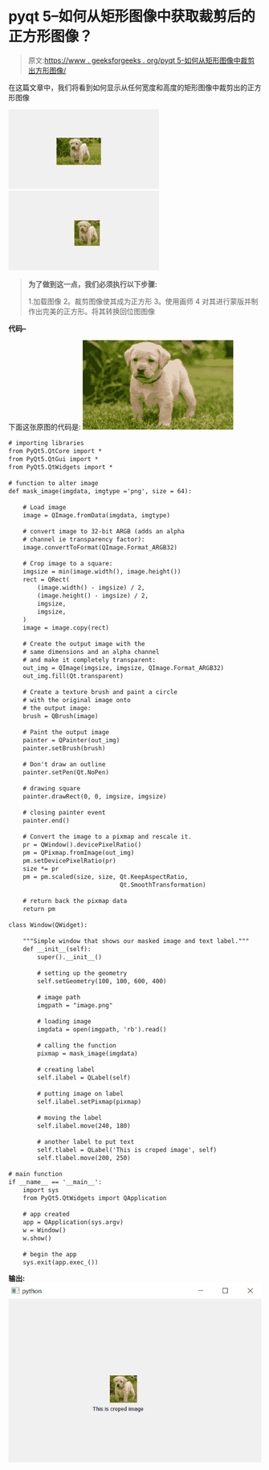 # pyqt 5–如何从矩形图像中获取裁剪后的正方形图像？

> 原文:[https://www . geeksforgeeks . org/pyqt 5-如何从矩形图像中裁剪出方形图像/](https://www.geeksforgeeks.org/pyqt5-how-to-get-cropped-square-image-from-rectangular-image/)

在这篇文章中，我们将看到如何显示从任何宽度和高度的矩形图像中裁剪出的正方形图像

![](img/de8728e36c8aa8e85be52f0f86ea83eb.png) ![](img/a7f3340badbde34ab373ee74146fd008.png)

> **为了做到这一点，我们必须执行以下步骤:**
> 
> 1.加载图像
> 2。裁剪图像使其成为正方形
> 3。使用画师
> 4 对其进行蒙版并制作出完美的正方形。将其转换回位图图像

**代码–**

下面这张原图的代码是:
![](img/1033b9bf8b17433f9a70a3d42b6ad79d.png)

```
# importing libraries
from PyQt5.QtCore import * 
from PyQt5.QtGui import * 
from PyQt5.QtWidgets import *

# function to alter image
def mask_image(imgdata, imgtype ='png', size = 64):

    # Load image
    image = QImage.fromData(imgdata, imgtype)

    # convert image to 32-bit ARGB (adds an alpha 
    # channel ie transparency factor):
    image.convertToFormat(QImage.Format_ARGB32)

    # Crop image to a square:
    imgsize = min(image.width(), image.height())
    rect = QRect(
        (image.width() - imgsize) / 2,
        (image.height() - imgsize) / 2,
        imgsize,
        imgsize,
    )
    image = image.copy(rect)

    # Create the output image with the 
    # same dimensions and an alpha channel
    # and make it completely transparent:
    out_img = QImage(imgsize, imgsize, QImage.Format_ARGB32)
    out_img.fill(Qt.transparent)

    # Create a texture brush and paint a circle
    # with the original image onto
    # the output image:
    brush = QBrush(image)

    # Paint the output image
    painter = QPainter(out_img)
    painter.setBrush(brush)

    # Don't draw an outline
    painter.setPen(Qt.NoPen)

    # drawing square
    painter.drawRect(0, 0, imgsize, imgsize)

    # closing painter event
    painter.end()

    # Convert the image to a pixmap and rescale it.
    pr = QWindow().devicePixelRatio()
    pm = QPixmap.fromImage(out_img)
    pm.setDevicePixelRatio(pr)
    size *= pr
    pm = pm.scaled(size, size, Qt.KeepAspectRatio, 
                               Qt.SmoothTransformation)

    # return back the pixmap data
    return pm

class Window(QWidget):

    """Simple window that shows our masked image and text label."""
    def __init__(self):
        super().__init__()

        # setting up the geometry
        self.setGeometry(100, 100, 600, 400)

        # image path
        imgpath = "image.png"

        # loading image
        imgdata = open(imgpath, 'rb').read()

        # calling the function
        pixmap = mask_image(imgdata)

        # creating label
        self.ilabel = QLabel(self)

        # putting image on label
        self.ilabel.setPixmap(pixmap)

        # moving the label
        self.ilabel.move(240, 180)

        # another label to put text
        self.tlabel = QLabel('This is croped image', self)
        self.tlabel.move(200, 250)

# main function
if __name__ == '__main__':
    import sys
    from PyQt5.QtWidgets import QApplication

    # app created
    app = QApplication(sys.argv)
    w = Window()
    w.show()

    # begin the app
    sys.exit(app.exec_())
```

**输出:**
![](img/481975aaf671b3d1b731fa158e0ae65e.png)